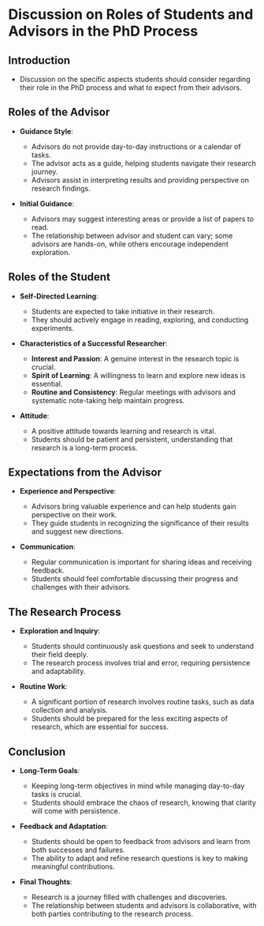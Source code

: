 # Discussion on Roles of Students and Advisors in the PhD Process

## Introduction
- Discussion on the specific aspects students should consider regarding their role in the PhD process and what to expect from their advisors.

## Roles of the Advisor
- **Guidance Style**:
  - Advisors do not provide day-to-day instructions or a calendar of tasks.
  - The advisor acts as a guide, helping students navigate their research journey.
  - Advisors assist in interpreting results and providing perspective on research findings.

- **Initial Guidance**:
  - Advisors may suggest interesting areas or provide a list of papers to read.
  - The relationship between advisor and student can vary; some advisors are hands-on, while others encourage independent exploration.

## Roles of the Student
- **Self-Directed Learning**:
  - Students are expected to take initiative in their research.
  - They should actively engage in reading, exploring, and conducting experiments.

- **Characteristics of a Successful Researcher**:
  - **Interest and Passion**: A genuine interest in the research topic is crucial.
  - **Spirit of Learning**: A willingness to learn and explore new ideas is essential.
  - **Routine and Consistency**: Regular meetings with advisors and systematic note-taking help maintain progress.

- **Attitude**:
  - A positive attitude towards learning and research is vital.
  - Students should be patient and persistent, understanding that research is a long-term process.

## Expectations from the Advisor
- **Experience and Perspective**:
  - Advisors bring valuable experience and can help students gain perspective on their work.
  - They guide students in recognizing the significance of their results and suggest new directions.

- **Communication**:
  - Regular communication is important for sharing ideas and receiving feedback.
  - Students should feel comfortable discussing their progress and challenges with their advisors.

## The Research Process
- **Exploration and Inquiry**:
  - Students should continuously ask questions and seek to understand their field deeply.
  - The research process involves trial and error, requiring persistence and adaptability.

- **Routine Work**:
  - A significant portion of research involves routine tasks, such as data collection and analysis.
  - Students should be prepared for the less exciting aspects of research, which are essential for success.

## Conclusion
- **Long-Term Goals**:
  - Keeping long-term objectives in mind while managing day-to-day tasks is crucial.
  - Students should embrace the chaos of research, knowing that clarity will come with persistence.

- **Feedback and Adaptation**:
  - Students should be open to feedback from advisors and learn from both successes and failures.
  - The ability to adapt and refine research questions is key to making meaningful contributions.

- **Final Thoughts**:
  - Research is a journey filled with challenges and discoveries.
  - The relationship between students and advisors is collaborative, with both parties contributing to the research process.
